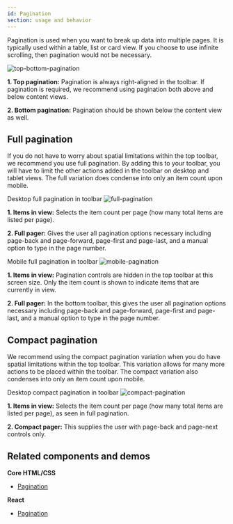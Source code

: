 ```yaml
---
id: Pagination
section: usage and behavior
---
```

Pagination is used when you want to break up data into multiple pages. It is typically used within a table, list or card view.  If you choose to use infinite scrolling, then pagination would not be necessary. 

![top-bottom-pagination](./img/top-bottom-pagination.png)

**1. Top pagination:** Pagination is always right-aligned in the toolbar. If pagination is required, we recommend using pagination both above and below content views.

**2. Bottom pagination:** Pagination should be shown below the content view as well.

## Full pagination

If you do not have to worry about spatial limitations within the top toolbar, we recommend you use full pagination. By adding this to your toolbar, you will have to limit the other actions added in the toolbar on desktop and tablet views. The full variation does condense into only an item count upon mobile.

Desktop full pagination in toolbar
![full-pagination](./img/full-pagination.png)

**1. Items in view:** Selects the item count per page (how many total items are listed per page).

**2. Full pager:** Gives the user all pagination options necessary including page-back and page-forward, page-first and page-last, and a manual option to type in the page number.

Mobile full pagination in toolbar
![mobile-pagination](./img/mobile-pagination.png)

**1. Items in view:** Pagination controls are hidden in the top toolbar at this screen size. Only the item count is shown to indicate items that are currently in view.

**2. Full pager:** In the bottom toolbar, this gives the user all pagination options necessary including page-back and page-forward, page-first and page-last, and a manual option to type in the page number.

## Compact pagination

We recommend using the compact pagination variation when you do have spatial limitations within the top toolbar. This variation allows for many more actions to be placed within the toolbar. The compact variation also condenses into only an item count upon mobile.

Desktop compact pagination in toolbar
![compact-pagination](./img/compact-pagination.png)

**1. Items in view:** Selects the item count per page (how many total items are listed per page), as seen in full pagination.

**2. Compact pager:** This supplies the user with page-back and page-next controls only.

## Related components and demos
**Core HTML/CSS**
* [Pagination](/documentation/core/components/pagination)

**React**
* [Pagination](/documentation/react/components/pagination)